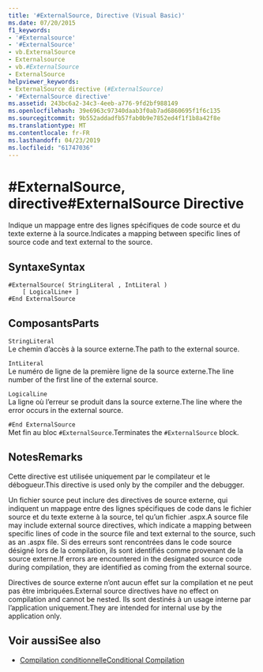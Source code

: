 ```yaml
---
title: '#ExternalSource, Directive (Visual Basic)'
ms.date: 07/20/2015
f1_keywords:
- '#Externalsource'
- '#ExternalSource'
- vb.ExternalSource
- Externalsource
- vb.#ExternalSource
- ExternalSource
helpviewer_keywords:
- ExternalSource directive (#ExternalSource)
- '#ExternalSource directive'
ms.assetid: 243bc6a2-34c3-4eeb-a776-9fd2bf988149
ms.openlocfilehash: 39e6963c97340daab3f0ab7ad6860695f1f6c135
ms.sourcegitcommit: 9b552addadfb57fab0b9e7852ed4f1f1b8a42f8e
ms.translationtype: MT
ms.contentlocale: fr-FR
ms.lasthandoff: 04/23/2019
ms.locfileid: "61747036"
---
```

# <a name="externalsource-directive"></a><span data-ttu-id="77a3f-102">#ExternalSource, directive</span><span class="sxs-lookup"><span data-stu-id="77a3f-102">#ExternalSource Directive</span></span>
<span data-ttu-id="77a3f-103">Indique un mappage entre des lignes spécifiques de code source et du texte externe à la source.</span><span class="sxs-lookup"><span data-stu-id="77a3f-103">Indicates a mapping between specific lines of source code and text external to the source.</span></span>  
  
## <a name="syntax"></a><span data-ttu-id="77a3f-104">Syntaxe</span><span class="sxs-lookup"><span data-stu-id="77a3f-104">Syntax</span></span>  
  
```  
#ExternalSource( StringLiteral , IntLiteral )  
    [ LogicalLine+ ]  
#End ExternalSource  
```  
  
## <a name="parts"></a><span data-ttu-id="77a3f-105">Composants</span><span class="sxs-lookup"><span data-stu-id="77a3f-105">Parts</span></span>  
 `StringLiteral`  
 <span data-ttu-id="77a3f-106">Le chemin d’accès à la source externe.</span><span class="sxs-lookup"><span data-stu-id="77a3f-106">The path to the external source.</span></span>  
  
 `IntLiteral`  
 <span data-ttu-id="77a3f-107">Le numéro de ligne de la première ligne de la source externe.</span><span class="sxs-lookup"><span data-stu-id="77a3f-107">The line number of the first line of the external source.</span></span>  
  
 `LogicalLine`  
 <span data-ttu-id="77a3f-108">La ligne où l’erreur se produit dans la source externe.</span><span class="sxs-lookup"><span data-stu-id="77a3f-108">The line where the error occurs in the external source.</span></span>  
  
 `#End ExternalSource`  
 <span data-ttu-id="77a3f-109">Met fin au bloc `#ExternalSource`.</span><span class="sxs-lookup"><span data-stu-id="77a3f-109">Terminates the `#ExternalSource` block.</span></span>  
  
## <a name="remarks"></a><span data-ttu-id="77a3f-110">Notes</span><span class="sxs-lookup"><span data-stu-id="77a3f-110">Remarks</span></span>  
 <span data-ttu-id="77a3f-111">Cette directive est utilisée uniquement par le compilateur et le débogueur.</span><span class="sxs-lookup"><span data-stu-id="77a3f-111">This directive is used only by the compiler and the debugger.</span></span>  
  
 <span data-ttu-id="77a3f-112">Un fichier source peut inclure des directives de source externe, qui indiquent un mappage entre des lignes spécifiques de code dans le fichier source et du texte externe à la source, tel qu’un fichier .aspx.</span><span class="sxs-lookup"><span data-stu-id="77a3f-112">A source file may include external source directives, which indicate a mapping between specific lines of code in the source file and text external to the source, such as an .aspx file.</span></span> <span data-ttu-id="77a3f-113">Si des erreurs sont rencontrées dans le code source désigné lors de la compilation, ils sont identifiés comme provenant de la source externe.</span><span class="sxs-lookup"><span data-stu-id="77a3f-113">If errors are encountered in the designated source code during compilation, they are identified as coming from the external source.</span></span>  
  
 <span data-ttu-id="77a3f-114">Directives de source externe n’ont aucun effet sur la compilation et ne peut pas être imbriquées.</span><span class="sxs-lookup"><span data-stu-id="77a3f-114">External source directives have no effect on compilation and cannot be nested.</span></span> <span data-ttu-id="77a3f-115">Ils sont destinés à un usage interne par l’application uniquement.</span><span class="sxs-lookup"><span data-stu-id="77a3f-115">They are intended for internal use by the application only.</span></span>  
  
## <a name="see-also"></a><span data-ttu-id="77a3f-116">Voir aussi</span><span class="sxs-lookup"><span data-stu-id="77a3f-116">See also</span></span>

- [<span data-ttu-id="77a3f-117">Compilation conditionnelle</span><span class="sxs-lookup"><span data-stu-id="77a3f-117">Conditional Compilation</span></span>](../../../visual-basic/programming-guide/program-structure/conditional-compilation.md)
